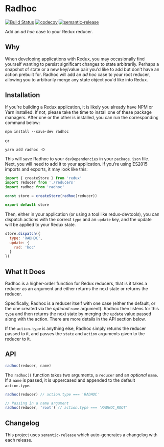 # Radhoc

[![Build Status](https://travis-ci.org/kyleshevlin/radhoc.svg?branch=master)](https://travis-ci.org/kyleshevlin/radhoc)
[![codecov](https://codecov.io/gh/kyleshevlin/radhoc/branch/master/graph/badge.svg)](https://codecov.io/gh/kyleshevlin/radhoc)
[![semantic-release](https://img.shields.io/badge/%20%20%F0%9F%93%A6%F0%9F%9A%80-semantic--release-e10079.svg)](https://github.com/semantic-release/semantic-release)

Add an _ad hoc_ case to your Redux reducer.

## Why

When developing applications with Redux, you may occasionally find yourself wanting to persist significant changes to state arbitrarily. Perhaps a snapshot of state or a new key/value pair you'd like to add but don't have an action prebuilt for. Radhoc will add an _ad hoc_ case to your root reducer, allowing you to arbitrarily merge any state object you'd like into Redux.

## Installation

If you're building a Redux application, it is likely you already have NPM or Yarn installed. If not, please take the time to install one of these package managers. After one or the other is installed, you can run the corresponding command below:

```
npm install --save-dev radhoc
```

or

```
yarn add radhoc -D
```

This will save Radhoc to your `devDependencies` in your `package.json` file. Next, you will need to add it to your application. If you're using ES2015 imports and exports, it may look like this:

```javascript
import { createStore } from 'redux'
import reducer from './reducers'
import radhoc from 'radhoc'

const store = createStore(radhoc(reducer))

export default store
```

Then, either in your application (or using a tool like redux-devtools), you can dispatch actions with the correct `type` and an `update` key, and the update will be applied to your Redux state.

```javascript
store.dispatch({
  type: 'RADHOC',
  update: {
    rad: 'hoc'
  }
})
```

## What It Does

Radhoc is a higher-order function for Redux reducers, that is it takes a reducer as an argument and either returns the next state or returns the reducer.

Specifically, Radhoc is a reducer itself with one case (either the default, or the one created via the _optional_ `name` argument). Radhoc then listens for this `type` and then returns the next state by merging the `update` value passed along with the action. There are more details in the API section below.

If the `action.type` is anything else, Radhoc simply returns the reducer passed to it, and passes the `state` and `action` arguments given to the reducer to it.

## API

```javascript
radhoc(reducer, name)
```

The `radhoc()` function takes two arguments, a `reducer` and an _optional_ `name`. If a `name` is passed, it is uppercased and appended to the default `action.type`.

```javascript
radhoc(reducer) // action.type === 'RADHOC'

// Passing in a name argument
radhoc(reducer, 'root') // action.type === 'RADHOC_ROOT'
```

## Changelog

This project uses `semantic-release` which auto-generates a changelog with each release.
